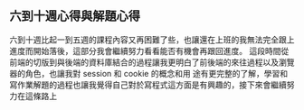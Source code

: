 ## 六到十週心得與解題心得
六到十週比起一到五週的課程內容又再困難了些，也讓還在上班的我無法完全跟上進度而開始落後，這部分我會繼續努力看看能否有機會再跟回進度。
這段時間從前端的切版到與後端的資料庫結合的過程讓我更明白了前後端的來往過程以及瀏覽器的角色，也讓我對 session 和 cookie 的概念和用
途有更完整的了解，學習和寫作業解題的過程也讓我覺得自己對於寫程式這方面是有興趣的，接下來會繼續努力在這條路上
